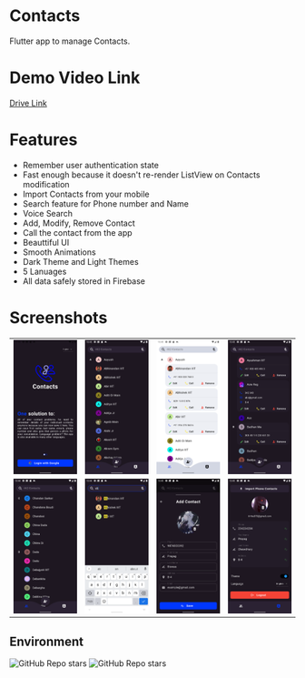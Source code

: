 # Contacts

Flutter app to manage Contacts.

# Demo Video Link

[Drive Link](https://drive.google.com/file/d/1kT1-NFJzcB0tw_xto1dRXxbtAjx4SlZ3/view?usp=sharing)

# Features

- Remember user authentication state
- Fast enough because it doesn't re-render ListView on Contacts modification
- Import Contacts from your mobile
- Search feature for Phone number and Name
- Voice Search
- Add, Modify, Remove Contact
- Call the contact from the app
- Beauttiful UI
- Smooth Animations
- Dark Theme and Light Themes
- 5 Lanuages
- All data safely stored in Firebase

# Screenshots

| | | | |
| ------------- | ------------- | -------------- | -------------- |
| <img src="https://raw.githubusercontent.com/Prayag-X/Contacts/main/screenshots/0.png"> | <img src="https://raw.githubusercontent.com/Prayag-X/Contacts/main/screenshots/1.png"> | <img src="https://raw.githubusercontent.com/Prayag-X/Contacts/main/screenshots/2.png"> | <img src="https://raw.githubusercontent.com/Prayag-X/Contacts/main/screenshots/3.png"> |
| <img src="https://raw.githubusercontent.com/Prayag-X/Contacts/main/screenshots/4.png"> | <img src="https://raw.githubusercontent.com/Prayag-X/Contacts/main/screenshots/5.png"> | <img src="https://raw.githubusercontent.com/Prayag-X/Contacts/main/screenshots/6.png"> | <img src="https://raw.githubusercontent.com/Prayag-X/Contacts/main/screenshots/7.png"> |

## Environment
<img alt="GitHub Repo stars" src="https://img.shields.io/badge/flutter-v3.7.6%20stable-blue?color=00092a&labelColor=blue">
<img alt="GitHub Repo stars" src="https://img.shields.io/badge/dart-v2.19.3-blue?color=00092a&labelColor=blue">
